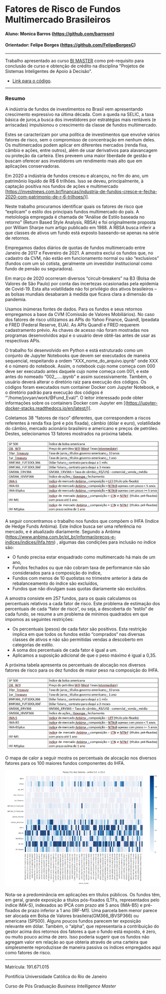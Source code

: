 # Fatores de Risco de Fundos Multimercado Brasileiros

#### Aluno: Monica Barros (https://github.com/barrosm)
#### Orientador: Felipe Borges (https://github.com/FelipeBorgesC)

---

Trabalho apresentado ao curso [BI MASTER](https://ica.puc-rio.ai/bi-master) como pré-requisito para conclusão de curso e obtenção de crédito na disciplina "Projetos de Sistemas Inteligentes de Apoio à Decisão".

- [Link para o código](https://github.com/barrosm/BIMASTER_CODE_PUBLIC/tree/master).


---

### Resumo

A indústria de fundos de investimentos no Brasil vem apresentando crescimento expressivo na última década. Com a queda na SELIC, a taxa básica de juros,a busca dos investidores por estratégias mais rentáveis (e arriscadas) impulsionou o crescimento da classe de fundos multimercado. 

Estes se caracterizam por uma política de investimentos que envolve vários fatores de risco, sem o compromisso de concentração em nenhum deles. Os multimercados podem aplicar em diferentes mercados (renda fixa, câmbio e ações, entre outros), além de usar derivativos para alavancagem ou proteção da carteira. Eles preveem uma maior liberdade de gestão e buscam oferecer aos investidores um rendimento mais alto que em aplicações conservadoras.

Em 2020 a indústria de fundos cresceu e alcançou, no fim do ano, um patrimônio líquido de R$ 6 trilhões. Isso se deveu, principalmente, à captação positiva nos fundos de ações e multimercado [https://investnews.com.br/financas/industria-de-fundos-cresce-e-fecha-2020-com-patrimonio-de-r-6-trilhoes/)].

Neste trabalho procuramos identificar quais os fatores de risco que “explicam” o estilo dos principais fundos multimercado do país. A metolologia empregada é chamada de “Análise de Estilo baseada no retorno” (Return Based Style Analysis, RBSA) e foi originalmente proposta por William Sharpe num artigo publicado em 1988.  A RBSA busca inferir a que classes de ativos um fundo está exposto baseando-se apenas na série de retornos.

Empregamos dados diários de quotas de fundos multimercado entre Janeiro de 2017 e Fevereiro de 2021. A amostra exclui os fundos que, no cadastro da CVM, não estão em funcionamento normal ou são “exclusivos” (fundos com um só cotista, geralmente um investidor institucional como fundo de pensão ou seguradora).

Em março de 2020 ocorreram diversos “circuit-breakers” na B3 (Bolsa de Valores de São Paulo) por conta das incertezas ocasionadas pela epidemia de Covid-19. Esta alta volatilidade não foi privilégio dos ativos brasileiros – as bolsas mundiais desabaram à medida que ficava clara a dimensão da pandemia. 

Usamos inúmeras fontes de dados. Para os fundos e seus retornos empregamos a base da CVM (Comissão de Valores Mobiliários). No caso dos fatores de risco utilizamos as APIs do Yahoo Finance, Quandl, Ipeadata e FRED (Federal Reserve, EUA). As APIs Quandl e  FRED requerem cadastramento prévio. As chaves de acesso não foram mostradas nos programas desenvolvidos aqui e o usuário deve obtê-las antes de usar as respectivas APIs.

O trabalho foi desenvolvido em Python e está estruturado como um conjunto de Jupyter Notebooks que devem ser executados de maneira sequencial, respeitando a ordem "XXX_nome_do_arquivo.ipynb" onde XXX é o número do notebook. Assim, o notebook cujo nome começa com 000 deve ser executado antes daquele cujo nome começa com 001, e este antes do nomeado “002_.....ipynb” e assim sucessivamente. Também, o usuário deverá alterar o diretório raiz para execução dos códigos. Os códigos foram executados num container Docker com Jupyter Notebook, e o diretório padrão para execução dos códigos é “'/home/jovyan/work/@Fund_Eval/”. O leitor interessado pode obter informações sobre os containers Docker com Jupyter em [(https://jupyter-docker-stacks.readthedocs.io/en/latest/)].

Coletamos 38 “fatores de risco” diferentes, que correspondem a riscos referentes à renda fixa (pré e pós fixada), câmbio (dólar e euro), volatilidade do câmbio, mercado acionário brasileiro e americano e preços de petróleo. Destes, selecionamos 13 fatores mostrados na próxima tabela.

![Tabela 1](https://github.com/barrosm/BIMASTER_CODE_PUBLIC/blob/main/trab_final_fig1.jpg)

A seguir concentramos o trabalho nos fundos que compõem o IHFA (Indíce de Hedge Funds Anbima). Este índice busca ser uma referência no mercado, e é atualizado diariamente.  Segundo a Anbima (https://www.anbima.com.br/pt_br/informar/precos-e-indices/indices/ihfa.htm) , algumas das condições para inclusão no índice são:
- O fundo precisa estar enquadrado como multimercado há mais de um ano,
- Fundos fechados ou que não cobram taxa de performance não são considerados para a composição do índice,
- Fundos com menos de 10 quotistas no trimestre anterior à data de rebalanceamento do índice são excluídos,
- Fundos que não divulgam suas quotas diariamente são excluídos.


A amostra consiste em 257 fundos, para os quais calculamos os percentuais relativos a cada fator de risco.  Este problema de estimação dos percentuais de cada “fator de risco”, ou seja, a descoberta do “estilo” de cada fundo, se resume a um problema de mínimos quadrados em que impomos as seguintes restrições:
- Os percentuais (pesos) de cada fator são positivos. Esta restrição implica em que todos os fundos estão “comprados“ nas diversas classes de ativos e não são permitidas vendas a descoberto em categorias de estilo.
- A soma dos percentuais de cada fator é igual a um.
- Aplicamos a suposição adicional de que o peso máximo é igual a 0,35.

A próxima tabela apresenta os percentuais de alocação nos diversos fatores de risco para os dez fundos de maior peso na composição do IHFA.

![Tabela 2](https://github.com/barrosm/BIMASTER_CODE_PUBLIC/blob/main/trab_final_fig2.jpg)

O  mapa de calor a seguir mostra os percentuais de alocação nos diversos fatores para os 100 maiores fundos componentes do IHFA.

![Figura 1 - Mapa de Calor](https://github.com/barrosm/BIMASTER_CODE_PUBLIC/blob/main/trab_final_fig3.jpg)

Nota-se a predominância em aplicações em títulos públicos. Os fundos têm, em geral, grande exposição a títulos pós-fixados (LTFs, representados pelo índice IMA-S), indexados ao IPCA com prazo até 5 anos (IMA-B5) e pré-fixados de prazo inferior a 1 ano (IRF-M1). Uma parcela bem menor parece ser alocada em Bolsa de Valores brasileira(GM366_IBVSP366) ou americana (SP500). Alguns poucos fundos parecem ter exposição relevante em dólar. Também, o “alpha”, que representaria a contribuição do gestor acima dos retornos dos fatores a que o fundo está exposto, é zero, ou muito pouco acima de zero. Isso poderia sugerir que os fundos não agregam valor em relação ao que obteria através de uma carteira que simplesmente reproduzisse de maneira passiva os índices empregados aqui como fatores de risco.



---

Matrícula: 191.671.015

Pontifícia Universidade Católica do Rio de Janeiro

Curso de Pós Graduação *Business Intelligence Master*
